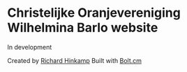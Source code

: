 Christelijke Oranjevereniging Wilhelmina Barlo website
=================

In development

Created by [Richard Hinkamp](https://github.com/richardhinkamp)
Built with [Bolt.cm](http://bolt.cm)